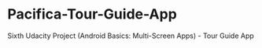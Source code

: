 # Pacifica-Tour-Guide-App
Sixth Udacity Project (Android Basics: Multi-Screen Apps) - Tour Guide App
